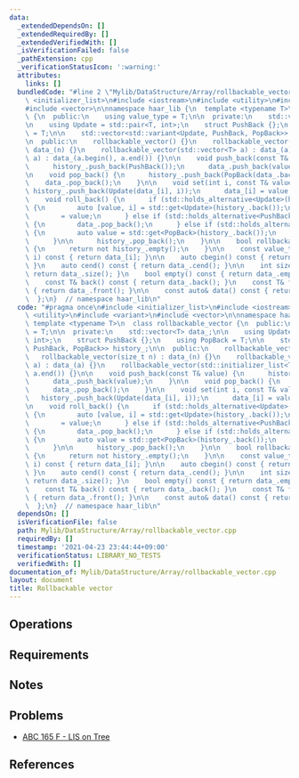 ```yaml
---
data:
  _extendedDependsOn: []
  _extendedRequiredBy: []
  _extendedVerifiedWith: []
  _isVerificationFailed: false
  _pathExtension: cpp
  _verificationStatusIcon: ':warning:'
  attributes:
    links: []
  bundledCode: "#line 2 \"Mylib/DataStructure/Array/rollbackable_vector.cpp\"\n#include\
    \ <initializer_list>\n#include <iostream>\n#include <utility>\n#include <variant>\n\
    #include <vector>\n\nnamespace haar_lib {\n  template <typename T>\n  class rollbackable_vector\
    \ {\n  public:\n    using value_type = T;\n\n  private:\n    std::vector<T> data_;\n\
    \n    using Update = std::pair<T, int>;\n    struct PushBack {};\n    using PopBack\
    \ = T;\n\n    std::vector<std::variant<Update, PushBack, PopBack>> history_;\n\
    \n  public:\n    rollbackable_vector() {}\n    rollbackable_vector(size_t n) :\
    \ data_(n) {}\n    rollbackable_vector(std::vector<T> a) : data_(a) {}\n    rollbackable_vector(std::initializer_list<T>\
    \ a) : data_(a.begin(), a.end()) {}\n\n    void push_back(const T& value) {\n\
    \      history_.push_back(PushBack());\n      data_.push_back(value);\n    }\n\
    \n    void pop_back() {\n      history_.push_back(PopBack(data_.back()));\n  \
    \    data_.pop_back();\n    }\n\n    void set(int i, const T& value) {\n     \
    \ history_.push_back(Update(data_[i], i));\n      data_[i] = value;\n    }\n\n\
    \    void roll_back() {\n      if (std::holds_alternative<Update>(history_.back()))\
    \ {\n        auto [value, i] = std::get<Update>(history_.back());\n        data_[i]\
    \        = value;\n      } else if (std::holds_alternative<PushBack>(history_.back()))\
    \ {\n        data_.pop_back();\n      } else if (std::holds_alternative<PopBack>(history_.back()))\
    \ {\n        auto value = std::get<PopBack>(history_.back());\n        data_.push_back(value);\n\
    \      }\n\n      history_.pop_back();\n    }\n\n    bool rollbackable() const\
    \ {\n      return not history_.empty();\n    }\n\n    const value_type& operator[](int\
    \ i) const { return data_[i]; }\n\n    auto cbegin() const { return data_.cbegin();\
    \ }\n    auto cend() const { return data_.cend(); }\n\n    int size() const {\
    \ return data_.size(); }\n    bool empty() const { return data_.empty(); }\n\n\
    \    const T& back() const { return data_.back(); }\n    const T& front() const\
    \ { return data_.front(); }\n\n    const auto& data() const { return data_; }\n\
    \  };\n}  // namespace haar_lib\n"
  code: "#pragma once\n#include <initializer_list>\n#include <iostream>\n#include\
    \ <utility>\n#include <variant>\n#include <vector>\n\nnamespace haar_lib {\n \
    \ template <typename T>\n  class rollbackable_vector {\n  public:\n    using value_type\
    \ = T;\n\n  private:\n    std::vector<T> data_;\n\n    using Update = std::pair<T,\
    \ int>;\n    struct PushBack {};\n    using PopBack = T;\n\n    std::vector<std::variant<Update,\
    \ PushBack, PopBack>> history_;\n\n  public:\n    rollbackable_vector() {}\n \
    \   rollbackable_vector(size_t n) : data_(n) {}\n    rollbackable_vector(std::vector<T>\
    \ a) : data_(a) {}\n    rollbackable_vector(std::initializer_list<T> a) : data_(a.begin(),\
    \ a.end()) {}\n\n    void push_back(const T& value) {\n      history_.push_back(PushBack());\n\
    \      data_.push_back(value);\n    }\n\n    void pop_back() {\n      history_.push_back(PopBack(data_.back()));\n\
    \      data_.pop_back();\n    }\n\n    void set(int i, const T& value) {\n   \
    \   history_.push_back(Update(data_[i], i));\n      data_[i] = value;\n    }\n\
    \n    void roll_back() {\n      if (std::holds_alternative<Update>(history_.back()))\
    \ {\n        auto [value, i] = std::get<Update>(history_.back());\n        data_[i]\
    \        = value;\n      } else if (std::holds_alternative<PushBack>(history_.back()))\
    \ {\n        data_.pop_back();\n      } else if (std::holds_alternative<PopBack>(history_.back()))\
    \ {\n        auto value = std::get<PopBack>(history_.back());\n        data_.push_back(value);\n\
    \      }\n\n      history_.pop_back();\n    }\n\n    bool rollbackable() const\
    \ {\n      return not history_.empty();\n    }\n\n    const value_type& operator[](int\
    \ i) const { return data_[i]; }\n\n    auto cbegin() const { return data_.cbegin();\
    \ }\n    auto cend() const { return data_.cend(); }\n\n    int size() const {\
    \ return data_.size(); }\n    bool empty() const { return data_.empty(); }\n\n\
    \    const T& back() const { return data_.back(); }\n    const T& front() const\
    \ { return data_.front(); }\n\n    const auto& data() const { return data_; }\n\
    \  };\n}  // namespace haar_lib\n"
  dependsOn: []
  isVerificationFile: false
  path: Mylib/DataStructure/Array/rollbackable_vector.cpp
  requiredBy: []
  timestamp: '2021-04-23 23:44:44+09:00'
  verificationStatus: LIBRARY_NO_TESTS
  verifiedWith: []
documentation_of: Mylib/DataStructure/Array/rollbackable_vector.cpp
layout: document
title: Rollbackable vector
---
```


## Operations

## Requirements

## Notes

## Problems

- [ABC 165 F - LIS on Tree](https://atcoder.jp/contests/abc165/tasks/abc165_f)

## References

